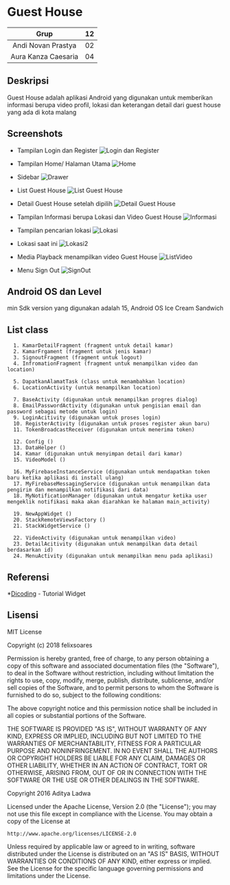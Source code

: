 # Guest House
| Grup | 12 |
| :---------------: | :---------------:|
| Andi Novan Prastya | 02 |
| Aura Kanza Caesaria | 04 |

## Deskripsi
Guest House adalah aplikasi Android yang digunakan untuk memberikan informasi berupa video profil, lokasi dan keterangan detail dari guest house yang ada di kota malang

## Screenshots
+ Tampilan Login dan Register
![Login dan Register](https://i.ibb.co/D5rFz60/Screenshot-2018-12-11-22-48-56-349-com-example-andinovanprastya-loginfirebase.png)

+ Tampilan Home/ Halaman Utama
![Home](https://i.ibb.co/vJr2z9z/Screenshot-2018-12-11-22-51-05-129-com-example-andinovanprastya-loginfirebase.png)

+ Sidebar
![Drawer](https://i.ibb.co/Gx6ghxS/Screenshot-2018-12-11-22-51-07-504-com-example-andinovanprastya-loginfirebase.png)

+ List Guest House
![List Guest House](https://i.ibb.co/dfyKfXL/Screenshot-2018-12-11-22-51-10-376-com-example-andinovanprastya-loginfirebase.png)

+ Detail Guest House setelah dipilih
![Detail Guest House](https://i.ibb.co/0XXLtXc/Screenshot-2018-12-11-22-51-13-150-com-example-andinovanprastya-loginfirebase.png)

+ Tampilan Informasi berupa Lokasi dan Video Guest House
![Informasi](https://i.ibb.co/gTfTzYZ/Screenshot-2018-12-11-22-51-20-939-com-example-andinovanprastya-loginfirebase.png)

+ Tampilan pencarian lokasi
![Lokasi](https://i.ibb.co/t8Lw1cx/Screenshot-2018-12-11-22-51-24-254-com-example-andinovanprastya-loginfirebase.png)

+ Lokasi saat ini
![Lokasi2](https://i.ibb.co/tmyXsnh/Screenshot-2018-12-11-22-51-32-128-com-example-andinovanprastya-loginfirebase.png)

+ Media Playback menampilkan video Guest House
![ListVideo](https://i.ibb.co/bm8sfzw/Screenshot-2018-12-11-22-52-07-612-com-example-andinovanprastya-loginfirebase.png)

+ Menu Sign Out
![SignOut](https://i.ibb.co/YTc9F4K/Screenshot-2018-12-11-22-52-15-570-com-example-andinovanprastya-loginfirebase.png)

## Android OS dan Level
min Sdk version yang digunakan adalah 15, Android OS Ice Cream Sandwich

## List class
      1. KamarDetailFragment (fragment untuk detail kamar)
      2. KamarFrgament (fragment untuk jenis kamar)
      3. SignoutFragment (fragment untuk logout)
      4. InfromationFragment (fragment untuk menampilkan video dan location)
      
      5. DapatkanAlamatTask (class untuk menambahkan location)
      6. LocationActivity (untuk menampilkan location)

      7. BaseActivity (digunakan untuk menampilkan progres dialog)
      8. EmailPasswordActivity (digunakan untuk pengisian email dan password sebagai metode untuk login)
      9. LoginAcitivity (digunakan untuk proses login)
      10. RegisterActivity (digunakan untuk proses register akun baru)
      11. TokenBroadcastReceiver (digunakan untuk menerima token)
      
      12. Config ()
      13. DataHelper ()
      14. Kamar (digunakan untuk menyimpan detail dari kamar)
      15. VideoModel ()

      16. MyFirebaseInstanceService (digunakan untuk mendapatkan token baru ketika aplikasi di install ulang)
      17. MyFirebaseMessagingService (digunakan untuk menampilkan data pengirim dan menampilkan notifikasi dari data)
      18. MyNotificationManager (digunakan untuk mengatur ketika user mengeklik notifikasi maka akan diarahkan ke halaman main_activity)

      19. NewAppWidget ()
      20. StackRemoteViewsFactory ()
      21. StackWidgetService ()

      22. VideoActivity (digunakan untuk menampilkan video)
      23. DetailAcitivity (digunakan untuk menampilkan data detail berdasarkan id)
      24. MenuActivity (digunakan untuk menampilkan menu pada aplikasi)

## Referensi
*[Dicoding](https://www.dicoding.com/academies/14) - Tutorial Widget

## Lisensi
MIT License

Copyright (c) 2018 felixsoares

Permission is hereby granted, free of charge, to any person obtaining a copy of this software and associated documentation files (the "Software"), to deal in the Software without restriction, including without limitation the rights to use, copy, modify, merge, publish, distribute, sublicense, and/or sell copies of the Software, and to permit persons to whom the Software is furnished to do so, subject to the following conditions:

The above copyright notice and this permission notice shall be included in all copies or substantial portions of the Software.

THE SOFTWARE IS PROVIDED "AS IS", WITHOUT WARRANTY OF ANY KIND, EXPRESS OR IMPLIED, INCLUDING BUT NOT LIMITED TO THE WARRANTIES OF MERCHANTABILITY, FITNESS FOR A PARTICULAR PURPOSE AND NONINFRINGEMENT. IN NO EVENT SHALL THE AUTHORS OR COPYRIGHT HOLDERS BE LIABLE FOR ANY CLAIM, DAMAGES OR OTHER LIABILITY, WHETHER IN AN ACTION OF CONTRACT, TORT OR OTHERWISE, ARISING FROM, OUT OF OR IN CONNECTION WITH THE SOFTWARE OR THE USE OR OTHER DEALINGS IN THE SOFTWARE.




Copyright 2016 Aditya Ladwa

Licensed under the Apache License, Version 2.0 (the "License");
you may not use this file except in compliance with the License.
You may obtain a copy of the License at

    http://www.apache.org/licenses/LICENSE-2.0

Unless required by applicable law or agreed to in writing, software
distributed under the License is distributed on an "AS IS" BASIS,
WITHOUT WARRANTIES OR CONDITIONS OF ANY KIND, either express or implied.
See the License for the specific language governing permissions and
limitations under the License.
